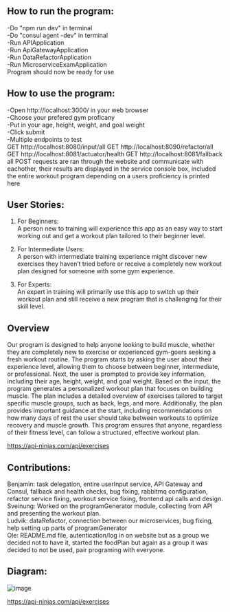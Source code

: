 ## How to run the program:</br>
-Do "npm run dev" in terminal</br>
-Do "consul agent -dev" in terminal</br>
-Run APIApplication</br>
-Run ApiGatewayApplication</br>
-Run DataRefactorApplication</br>
-Run MicroserviceExamApplication</br>
Program should now be ready for use</br>

## How to use the program:</br>
-Open http://localhost:3000/ in your web browser</br>
-Choose your prefered gym proficany</br>
-Put in your age, height, weight, and goal weight</br>
-Click submit</br>
-Multiple endpoints to test</br>
GET http://localhost:8080/input/all
GET http://localhost:8090/refactor/all
GET http://localhost:8081/actuator/health
GET http://localhost:8081/fallback
all POST requests are ran through the website and communicate with eachother, their results are displayed in the service console box, included the entire workout program depending on a users proficiency is printed here

## User Stories:
1. For Beginners:</br>
    A person new to training will experience this app as an easy way to start working out and get a workout plan tailored to their beginner level.</br>

2. For Intermediate Users:</br>
    A person with intermediate training experience might discover new exercises they haven’t tried before or receive a completely new workout plan designed for someone with some gym experience.</br>

3. For Experts:</br>
    An expert in training will primarily use this app to switch up their workout plan and still receive a new program that is challenging for their skill level.</br>

## Overview
Our program is designed to help anyone looking to build muscle, whether they are completely new to exercise or experienced gym-goers seeking a fresh workout routine.
The program starts by asking the user about their experience level, allowing them to choose between beginner, intermediate, or professional. Next, the user is prompted to provide key information, including their age, height, weight, and goal weight.
Based on the input, the program generates a personalized workout plan that focuses on building muscle. The plan includes a detailed overview of exercises tailored to target specific muscle groups, such as back, legs, and more.
Additionally, the plan provides important guidance at the start, including recommendations on how many days of rest the user should take between workouts to optimize recovery and muscle growth.
This program ensures that anyone, regardless of their fitness level, can follow a structured, effective workout plan.

https://api-ninjas.com/api/exercises

## Contributions:
Benjamin: task delegation, entire userInput service, API Gateway and Consul, fallback and health checks, bug fixing, rabbitmq configuration, refactor service fixing, workout service fixing, frontend api calls and design.
</br>
Sveinung: Worked on the programGenerator module, collecting from API and presenting the workout plan.
</br>
Ludvik: dataRefactor, connection between our microservices, bug fixing, help setting up parts of programGenerator 
</br>
Ole: README.md file, autentication/log in on website but as a group we decided not to have it, started the foodPlan but again as a group it was decided to not be used, pair programing with everyone.

## Diagram:
![image](https://github.com/user-attachments/assets/aeee1f68-9909-4a6d-b50a-7834988c8668)

https://api-ninjas.com/api/exercises
